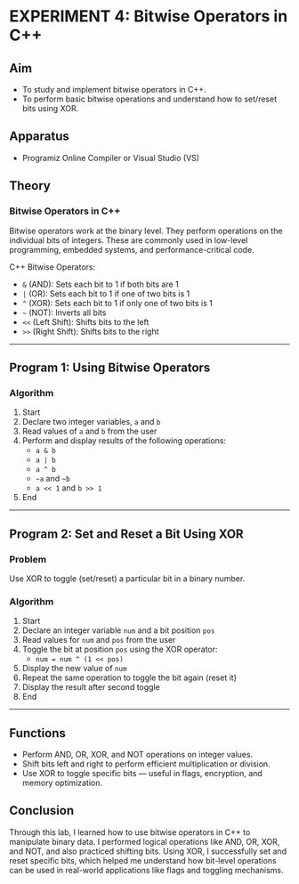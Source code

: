 # EXPERIMENT 4: Bitwise Operators in C++

## Aim
- To study and implement bitwise operators in C++.
- To perform basic bitwise operations and understand how to set/reset bits using XOR.

## Apparatus
- Programiz Online Compiler or Visual Studio (VS)

## Theory

### Bitwise Operators in C++
Bitwise operators work at the binary level. They perform operations on the individual bits of integers. These are commonly used in low-level programming, embedded systems, and performance-critical code.

C++ Bitwise Operators:
- `&` (AND): Sets each bit to 1 if both bits are 1  
- `|` (OR): Sets each bit to 1 if one of two bits is 1  
- `^` (XOR): Sets each bit to 1 if only one of two bits is 1  
- `~` (NOT): Inverts all bits  
- `<<` (Left Shift): Shifts bits to the left  
- `>>` (Right Shift): Shifts bits to the right

---

## Program 1: Using Bitwise Operators

### Algorithm
1. Start  
2. Declare two integer variables, `a` and `b`  
3. Read values of `a` and `b` from the user  
4. Perform and display results of the following operations:  
   - `a & b`  
   - `a | b`  
   - `a ^ b`  
   - `~a` and `~b`  
   - `a << 1` and `b >> 1`  
5. End

---

## Program 2: Set and Reset a Bit Using XOR

### Problem
Use XOR to toggle (set/reset) a particular bit in a binary number.

### Algorithm
1. Start  
2. Declare an integer variable `num` and a bit position `pos`  
3. Read values for `num` and `pos` from the user  
4. Toggle the bit at position `pos` using the XOR operator:  
   - `num = num ^ (1 << pos)`  
5. Display the new value of `num`  
6. Repeat the same operation to toggle the bit again (reset it)  
7. Display the result after second toggle  
8. End

---

## Functions

- Perform AND, OR, XOR, and NOT operations on integer values.
- Shift bits left and right to perform efficient multiplication or division.
- Use XOR to toggle specific bits — useful in flags, encryption, and memory optimization.

## Conclusion
Through this lab, I learned how to use bitwise operators in C++ to manipulate binary data. I performed logical operations like AND, OR, XOR, and NOT, and also practiced shifting bits. Using XOR, I successfully set and reset specific bits, which helped me understand how bit-level operations can be used in real-world applications like flags and toggling mechanisms.

